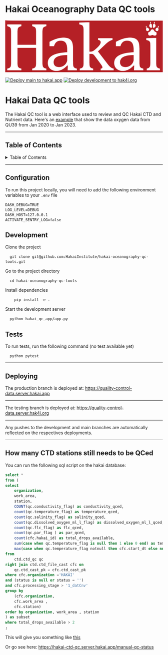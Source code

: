 # Hakai Oceanography Data QC tools

<!-- NOTE: All sections are placeholders. Use the relevant ones-->

![Logo](hakai_qc_app/assets/logo.png)

<!-- Make a favicon/logo using something like:

* https://favicon.io/
* https://www.shopify.com/tools/logo-maker/open-source-software
* https://primitive.lol/ -->
<!-- You can get project relevant badges from: [shields.io](https://shields.io/) -->

[![Deploy main to hakai.app](https://github.com/HakaiInstitute/hakai-oceanography-qc-tools/actions/workflows/deploy-main.yaml/badge.svg?branch=main)](https://github.com/HakaiInstitute/hakai-oceanography-qc-tools/actions/workflows/deploy-main.yaml)
[![Deploy development to hak4i.org](https://github.com/HakaiInstitute/hakai-oceanography-qc-tools/actions/workflows/deploy-development.yaml/badge.svg?branch=development)](https://github.com/HakaiInstitute/hakai-oceanography-qc-tools/actions/workflows/deploy-development.yaml)

# Hakai Data QC tools


The Hakai QC tool is a web interface used to review and QC Hakai CTD and Nutrient data. Here's an [example](https://quality-control-data.server.hakai.app/ctd/dissolved_oxygen_ml_l/contour_profiles?station=QU39&start_dt>2020-01-01&start_dt<2023-01-01) that show the data oxygen data from QU39 from Jan 2020 to Jan 2023.


---

## Table of Contents

<details>

<summary>Table of Contents</summary>

[Configuration](#configuration)

[Development](#development)

[Tests](#tests)

[Deploying](#deploying)

[Contributing](#contributing)

[Documentation](#documentation)

[License](#license)

</details>

---

## Configuration

To run this project locally, you will need to add the following environment variables to your `.env` file

```env
DASH_DEBUG=TRUE
LOG_LEVEL=DEBUG
DASH_HOST=127.0.0.1
ACTIVATE_SENTRY_LOG=false
```

## Development

Clone the project

```shell
  git clone git@github.com:HakaiInstitute/hakai-oceanography-qc-tools.git
```

Go to the project directory

```shell
  cd hakai-oceanography-qc-tools
```

Install dependencies

```shell
    pip install -e .
```

Start the development server

```shell
  python hakai_qc_app/app.py
```

## Tests

To run tests, run the following command (no test available yet)

```shell
  python pytest
```

---

## Deploying

The production branch is deployed at: 
https://quality-control-data.server.hakai.app

---
The testing branch is deployed at: 
https://quality-control-data.server.hak4i.org


---

Any pushes to the development and main branches are automatically reflected on the respectives deployments.

---

## How many CTD stations still needs to be QCed

You can run the following sql script on the hakai database:

```sql
select *
from (
select
	organization,
	work_area,
	station,
	COUNT(qc.conductivity_flag) as conductivity_qced,
	count(qc.temperature_flag) as temperature_qced,
	count(qc.salinity_flag) as salinity_qced,
	count(qc.dissolved_oxygen_ml_l_flag) as dissolved_oxygen_ml_l_qced,
	count(qc.flc_flag) as flc_qced,
	count(qc.par_flag ) as par_qced,
	count(cfc.hakai_id) as total_drops_available,
	sum(case when qc.temperature_flag is null then 1 else 0 end) as temperature_unqced,
	max(case when qc.temperature_flag notnull then cfc.start_dt else null end) as most_recent_temperature_qced_drop_start_dt
from
	ctd.ctd_qc qc
right join ctd.ctd_file_cast cfc on
	qc.ctd_cast_pk = cfc.ctd_cast_pk
where cfc.organization ='HAKAI'
and (status is null or status = '')
and cfc.processing_stage > '1_datCnv'
group by
	(cfc.organization,
	cfc.work_area ,
	cfc.station)
order by organization, work_area , station
) as subset
where total_drops_available > 2
;
```

This will give you something like [this](unqced_data_2024-08-29.csv)

Or go see here: <https://hakai-ctd-qc.server.hakai.app/manual-qc-status>
